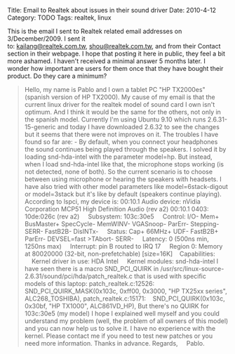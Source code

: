 Title: Email to Realtek about issues in their sound driver
Date: 2010-4-12
Category: TODO
Tags: realtek, linux

This is the email I sent to Realtek related email addresses on 3/December/2009. I sent it to: kailang@realtek.com.tw, shou@realtek.com.tw,
and from their Contact section in their webpage. I hope that posting it here in public, they feel a bit more ashamed. I haven't received a
minimal answer 5 months later. I wonder how important are users for them once that they have bought their product. Do they care a minimum?

> Hello, my name is Pablo and I own a tablet PC "HP TX2000es" (spanish version of HP TX2000). My cause of my email is that the current linux
> driver for the realtek model of sound card I own isn't optimum. And I think it would be the same for the others, not only in the spanish
> model. Currently I'm using Ubuntu 9.10 which runs 2.6.31-15-generic and today I have downloaded 2.6.32 to see the changes but it seems
> that there were not improves on it. The troubles I have found so far are: - By default, when you connect your headphones the sound
> continues being played through the speakers. I solved it by loading snd-hda-intel with the parameter model=hp. But instead, when I load
> snd-hda-intel like that, the microphone stops working (is not detected, none of both). So the current scenario is to choose between using
> microphone or hearing the speakers with headsets. I have also tried with other model parameters like model=6stack-digout or model=3stack
> but it's like by default (speakers continue playing). According to lspci, my device is: 00:10.1 Audio device: nVidia Corporation MCP51
> High Definition Audio (rev a2) 00:10.1 0403: 10de:026c (rev a2)     Subsystem: 103c:30e5     Control: I/O- Mem+ BusMaster+ SpecCycle-
> MemWINV- VGASnoop- ParErr- Stepping- SERR- FastB2B- DisINTx-     Status: Cap+ 66MHz+ UDF- FastB2B+ ParErr- DEVSEL=fast \>TAbort- SERR-
>     Latency: 0 (500ns min, 1250ns max)     Interrupt: pin B routed to IRQ 17     Region 0: Memory at 80020000 (32-bit, non-prefetchable)
> [size=16K]    Capabilities:     Kernel driver in use: HDA Intel     Kernel modules: snd-hda-intel I have seen there is a macro
> SND_PCI_QUIRK in /usr/src/linux-source-2.6.31/sound/pci/hda/patch_realtek.c that is used with specific models of this laptop:
> patch_realtek.c:12526:    SND_PCI_QUIRK_MASK(0x103c, 0xff00, 0x3000, "HP TX25xx series", ALC268_TOSHIBA), patch_realtek.c:15171:   
> SND_PCI_QUIRK(0x103c, 0x30bf, "HP TX1000", ALC861VD_HP), But there's no QUIRK for 103c:30e5 (my model) I hope I explained well myself
> and you could understand my problem (well, the problem of all owners of this model) and you can now help us to solve it. I have no
> experience with the kernel. Please contact me if you need to test new patches or you need more information. Thanks in advance. Regards,
>     Pablo. 
